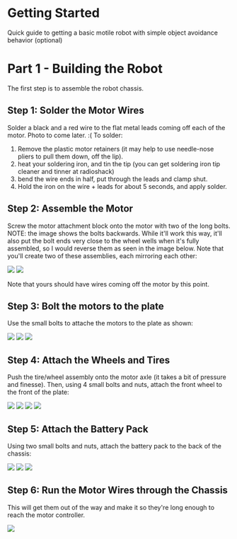 # Getting Started
Quick guide to getting a basic motile robot with simple object avoidance behavior (optional)

# Part 1 - Building the Robot
The first step is to assemble the robot chassis.

## Step 1: Solder the Motor Wires

Solder a black and a red wire to the flat metal leads coming off each of the motor. Photo to come later. :( To solder:

 1. Remove the plastic motor retainers (it may help to use needle-nose pliers to pull them down, off the lip).
 2. heat your soldering iron, and tin the tip (you can get soldering iron tip cleaner and tinner at radioshack) 
 3. bend the wire ends in half, put through the leads and clamp shut. 
 4. Hold the iron on the wire + leads for about 5 seconds, and apply solder.

## Step 2: Assemble the Motor

Screw the motor attachment block onto the motor with two of the long bolts. NOTE: the image shows the bolts backwards. While it'll work this way, it'll also put the bolt ends very close to the wheel wells when it's fully assembled, so I would reverse them as seen in the image below. Note that you'll create two of these assemblies, each mirroring each other:

![](https://github.com/xamarin/Xamarin.Robotics/blob/master/Getting%20Started/Images/02.jpg)
![](https://github.com/xamarin/Xamarin.Robotics/blob/master/Getting%20Started/Images/02.jpg)

Note that yours should have wires coming off the motor by this point.

## Step 3: Bolt the motors to the plate

Use the small bolts to attache the motors to the plate as shown:

![](https://github.com/xamarin/Xamarin.Robotics/blob/master/Getting%20Started/Images/03.jpg)
![](https://github.com/xamarin/Xamarin.Robotics/blob/master/Getting%20Started/Images/04.jpg)
![](https://github.com/xamarin/Xamarin.Robotics/blob/master/Getting%20Started/Images/05.jpg)

## Step 4: Attach the Wheels and Tires

Push the tire/wheel assembly onto the motor axle (it takes a bit of pressure and finesse). Then, using 4 small bolts and nuts, attach the front wheel to the front of the plate:

![](https://github.com/xamarin/Xamarin.Robotics/blob/master/Getting%20Started/Images/06.jpg)
![](https://github.com/xamarin/Xamarin.Robotics/blob/master/Getting%20Started/Images/07.jpg)
![](https://github.com/xamarin/Xamarin.Robotics/blob/master/Getting%20Started/Images/08.jpg)
![](https://github.com/xamarin/Xamarin.Robotics/blob/master/Getting%20Started/Images/09.jpg)

## Step 5: Attach the Battery Pack

Using two small bolts and nuts, attach the battery pack to the back of the chassis:

![](https://github.com/xamarin/Xamarin.Robotics/blob/master/Getting%20Started/Images/10.jpg)
![](https://github.com/xamarin/Xamarin.Robotics/blob/master/Getting%20Started/Images/11.jpg)
![](https://github.com/xamarin/Xamarin.Robotics/blob/master/Getting%20Started/Images/12.jpg)

## Step 6: Run the Motor Wires through the Chassis

This will get them out of the way and make it so they're long enough to reach the motor controller.

![](https://github.com/xamarin/Xamarin.Robotics/blob/master/Getting%20Started/Images/13.jpeg)

